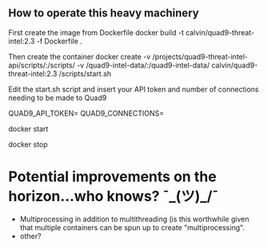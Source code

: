 How to operate this heavy machinery
-----------------------------------

First create the image from Dockerfile
docker build -t calvin/quad9-threat-intel:2.3 -f Dockerfile .


Then create the container
docker create -v /projects/quad9-threat-intel-api/scripts/:/scripts/ -v /quad9-intel-data/:/quad9-intel-data/ calvin/quad9-threat-intel:2.3 /scripts/start.sh

Edit the start.sh script and insert your API token and number of connections needing to be made to Quad9

QUAD9_API_TOKEN=<INSERT API TOKEN>
QUAD9_CONNECTIONS=<NUMBER OF CONNECETIONS>

docker start <container name>

docker stop <container name>


# Potential improvements on the horizon...who knows? ¯\_(ツ)_/¯
* Multiprocessing in addition to multithreading (is this worthwhile given that multiple containers can be spun up to create "multiprocessing".
* other?
